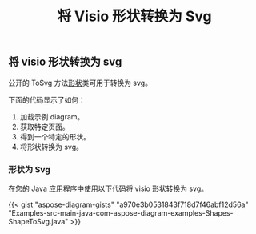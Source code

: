 ﻿---
title: 将 Visio 形状转换为 Svg
type: docs
weight: 10
url: /zh/java/convert-a-visio-shape-to-svg/
description: 本节介绍如何使用 Aspose.Diagram 将 visio 形状转换为 svg。
---
## **将 visio 形状转换为 svg**
公开的 ToSvg 方法[形状](https://reference.aspose.com/diagram/java/com.aspose.diagram/Shape)类可用于转换为 svg。

下面的代码显示了如何：

1. 加载示例 diagram。
1. 获取特定页面。
1. 得到一个特定的形状。
1. 将形状转换为 svg。
### **形状为 Svg**
在您的 Java 应用程序中使用以下代码将 visio 形状转换为 svg。

{{< gist "aspose-diagram-gists" "a970e3b0531843f718d7f46abf12d56a" "Examples-src-main-java-com-aspose-diagram-examples-Shapes-ShapeToSvg.java" >}}


